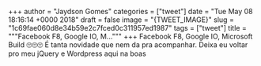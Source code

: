 
+++
author = "Jaydson Gomes"
categories = ["tweet"]
date = "Tue May 08 18:16:14 +0000 2018"
draft = false
image = "{TWEET_IMAGE}"
slug = "1c69fae060d8e34b59e2c7fced0c311957ed1987"
tags = ["tweet"]
title = """Facebook F8, Google IO, M..."""
+++
Facebook F8, Google IO, Microsoft Build 🙄🙄🙄
É tanta novidade que nem da pra acompanhar.
Deixa eu voltar pro meu jQuery e Wordpress aqui na boas
